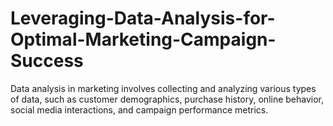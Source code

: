 # Leveraging-Data-Analysis-for-Optimal-Marketing-Campaign-Success
Data analysis in marketing involves collecting and analyzing various types of data, such as customer demographics, purchase history, online behavior, social media interactions, and campaign performance metrics.
